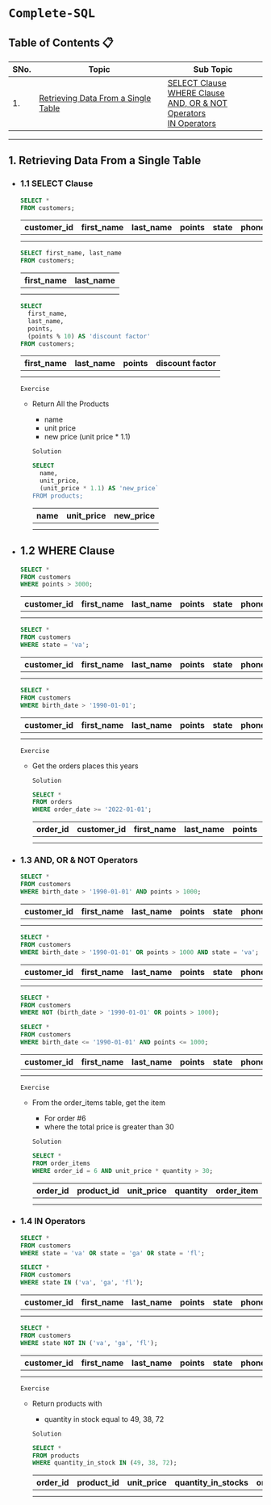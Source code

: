 # `Complete-SQL`

## Table of Contents 📋
| **SNo.** | **Topic** | **Sub Topic** |
| -------- | --------- | ------------- |
| 1.       | [Retrieving Data From a Single Table](#1-retrieving-data-from-a-single-table) | [SELECT Clause](#11-select-clause) <br> [WHERE Clause](#12-where-clause) <br> [AND, OR & NOT Operators](#13-and-or--not-operators) <br> [IN Operators](#14-in-operators)|

---
## 1. Retrieving Data From a Single Table
   - ### 1.1 SELECT Clause
      ```sql
      SELECT *
      FROM customers;
      ```
      | customer_id| first_name | last_name | points | state | phone_no | birth_date |
      |-------------|-----------|-----------|--------|-------|----------|------------|
      |             |           |           |        |       |          |            |
      |             |           |           |        |       |          |            |
      
      ```sql
      SELECT first_name, last_name
      FROM customers;
      ```
      | first_name | last_name |
      |------------|-----------|
      |            |           |
      |            |           |
      
      ```sql
      SELECT 
        first_name, 
        last_name,
        points,
        (points % 10) AS 'discount factor'
      FROM customers;
      ```
      
      | first_name | last_name | points | discount factor |
      |------------|-----------|--------|-----------------|
      |            |           |        |                 |
      |            |           |        |                 |

      `Exercise`
      - Return All the Products
         - name
         - unit price
         - new price (unit price * 1.1)

         `Solution`
         ```sql
         SELECT 
           name,
           unit_price,
           (unit_price * 1.1) AS 'new_price`
         FROM products;
         ```
      
         | name | unit_price | new_price |
         |------|------------|-----------|
         |      |            |           |
         |      |            |           |
   
   - ## 1.2 WHERE Clause
      ```sql
      SELECT *
      FROM customers
      WHERE points > 3000;
      ```
      | customer_id | first_name | last_name | points | state | phone_no | birth_date |
      |-------------|------------|-----------|--------|-------|----------|------------|
      |             |            |           |        |       |          |            |
      |             |            |           |        |       |          |            |
      
      ```sql
      SELECT *
      FROM customers
      WHERE state = 'va';
      ```
      | customer_id | first_name | last_name | points | state | phone_no | birth_date |
      |-------------|------------|-----------|--------|-------|----------|------------|
      |             |            |           |        |       |          |            |
      |             |            |           |        |       |          |            |
      
      ```sql
      SELECT *
      FROM customers
      WHERE birth_date > '1990-01-01';
      ```
      | customer_id | first_name | last_name | points | state | phone_no | birth_date |
      |-------------|------------|-----------|--------|-------|----------|------------|
      |             |            |           |        |       |          |            |
      |             |            |           |        |       |          |            |

      `Exercise`
      - Get the orders places this years

         `Solution`
         ```sql
         SELECT *
         FROM orders
         WHERE order_date >= '2022-01-01';
         ```
         | order_id | customer_id | first_name | last_name | points | status | order_date |
         |----------|-------------|------------|-----------|--------|--------|------------|
         |          |             |            |           |        |        |            |
         |          |             |            |           |        |        |            |
         
   - ### 1.3 AND, OR & NOT Operators
      ```sql
      SELECT *
      FROM customers
      WHERE birth_date > '1990-01-01' AND points > 1000;
      ```
      | customer_id | first_name | last_name | points | state | phone_no | birth_date |
      |-------------|------------|-----------|--------|-------|----------|------------|
      |             |            |           |        |       |          |            |
      |             |            |           |        |       |          |            |
      
      ```sql
      SELECT *
      FROM customers
      WHERE birth_date > '1990-01-01' OR points > 1000 AND state = 'va';
      ```
      | customer_id | first_name | last_name | points | state | phone_no | birth_date |
      |-------------|------------|-----------|--------|-------|----------|------------|
      |             |            |           |        |       |          |            |
      |             |            |           |        |       |          |            |
      
      ```sql
      SELECT *
      FROM customers
      WHERE NOT (birth_date > '1990-01-01' OR points > 1000);
      ```
      ```sql
      SELECT *
      FROM customers
      WHERE birth_date <= '1990-01-01' AND points <= 1000;
      ```
      | customer_id | first_name | last_name | points | state | phone_no | birth_date |
      |-------------|------------|-----------|--------|-------|----------|------------|
      |             |            |           |        |       |          |            |
      |             |            |           |        |       |          |            |

      `Exercise`
      - From the order_items table, get the item
         - For order #6
         - where the total price is greater than 30

         `Solution`
         ```sql
         SELECT *
         FROM order_items
         WHERE order_id = 6 AND unit_price * quantity > 30;
         ```
         | order_id | product_id | unit_price | quantity | order_item |
         |----------|------------|------------|----------|------------|
         |          |            |            |          |            |
         |          |            |            |          |            |
         
   - ### 1.4 IN Operators
      ```sql
      SELECT *
      FROM customers
      WHERE state = 'va' OR state = 'ga' OR state = 'fl';
      ```
      ```sql
      SELECT *
      FROM customers
      WHERE state IN ('va', 'ga', 'fl');
      ```
      | customer_id | first_name | last_name | points | state | phone_no | birth_date |
      |-------------|------------|-----------|--------|-------|----------|------------|
      |             |            |           |        |       |          |            |
      |             |            |           |        |       |          |            |
      
      ```sql
      SELECT *
      FROM customers
      WHERE state NOT IN ('va', 'ga', 'fl');
      ```
      | customer_id | first_name | last_name | points | state | phone_no | birth_date |
      |-------------|------------|-----------|--------|-------|----------|------------|
      |             |            |           |        |       |          |            |
      |             |            |           |        |       |          |            |

      `Exercise`
      - Return products with
         - quantity in stock equal to 49, 38, 72

         `Solution`
         ```sql
         SELECT *
         FROM products
         WHERE quantity_in_stock IN (49, 38, 72);
         ```
         | order_id | product_id | unit_price | quantity_in_stocks | order_item |
         |----------|------------|------------|--------------------|------------|
         |          |            |            |                    |            |
         |          |            |            |                    |            |
